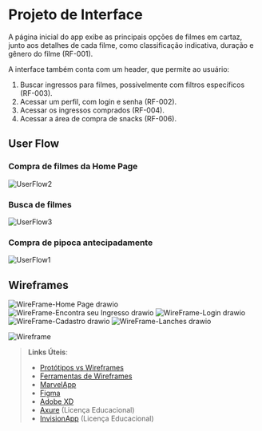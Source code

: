 
# Projeto de Interface

 A página inicial do app exibe as principais opções de filmes em cartaz, junto aos detalhes de cada filme, como classificação indicativa, duração e gênero do filme (RF-001).
 
 A interface também conta com um header, que permite ao usuário: 
 
 1. Buscar ingressos para filmes, possivelmente com filtros específicos (RF-003). 
 2. Acessar um perfil, com login e senha (RF-002).
 3. Acessar os ingressos comprados (RF-004).
 4. Acessar a área de compra de snacks (RF-006).

## User Flow

### Compra de filmes da Home Page

![UserFlow2](https://github.com/user-attachments/assets/abd1d442-91b8-4bad-9f4c-050b32f23031)<br>

### Busca de filmes

![UserFlow3](https://github.com/user-attachments/assets/33ec3c15-91d7-408f-a987-c0861b553f6e)<br>

### Compra de pipoca antecipadamente

![UserFlow1](https://github.com/user-attachments/assets/c8251433-07a6-4652-8864-52518d80b081)<br>

## Wireframes

![WireFrame-Home Page drawio](https://github.com/user-attachments/assets/e935229a-fc54-4558-8f26-1de9b700f4cc)
![WireFrame-Encontra seu Ingresso drawio](https://github.com/user-attachments/assets/bf0443a6-b7bf-4dae-9880-cd3256c72b4d)
![WireFrame-Login drawio](https://github.com/user-attachments/assets/2e46470d-c874-4a75-b10a-7d4cd3a7245f)
![WireFrame-Cadastro drawio](https://github.com/user-attachments/assets/c07f842f-4523-4670-af92-62001c2ffca8)
![WireFrame-Lanches drawio](https://github.com/user-attachments/assets/aa225615-0f16-4c1d-93aa-41aa9f875c9b)



![Wireframe](https://github.com/user-attachments/assets/ca9fcd7c-f90c-41e9-b128-dbe30c1fc162)
 
> **Links Úteis**:
> - [Protótipos vs Wireframes](https://www.nngroup.com/videos/prototypes-vs-wireframes-ux-projects/)
> - [Ferramentas de Wireframes](https://rockcontent.com/blog/wireframes/)
> - [MarvelApp](https://marvelapp.com/developers/documentation/tutorials/)
> - [Figma](https://www.figma.com/)
> - [Adobe XD](https://www.adobe.com/br/products/xd.html#scroll)
> - [Axure](https://www.axure.com/edu) (Licença Educacional)
> - [InvisionApp](https://www.invisionapp.com/) (Licença Educacional)
